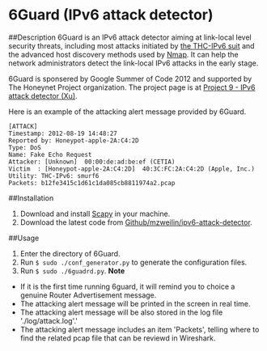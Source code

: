 6Guard (IPv6 attack detector)
=============================

##Description
6Guard is an IPv6 attack detector aiming at link-local level security threats, including most attacks initiated by [the THC-IPv6 suit](http://thc.org/thc-ipv6/) and the advanced host discovery methods used by [Nmap](http://nmap.org). It can help the network administrators detect the link-local IPv6 attacks in the early stage.

6Guard is sponsered by Google Summer of Code 2012 and supported by The Honeynet Project organization. The project page is at [Project 9 - IPv6 attack detector (Xu)](https://www.honeynet.org/gsoc/slots).

Here is an example of the attacking alert message provided by 6Guard.

    [ATTACK]
    Timestamp: 2012-08-19 14:48:27
    Reported by: Honeypot-apple-2A:C4:2D
    Type: DoS
    Name: Fake Echo Request
    Attacker: [Unknown]  00:00:de:ad:be:ef (CETIA)
    Victim  : [Honeypot-apple-2A:C4:2D]  40:3C:FC:2A:C4:2D (Apple, Inc.)
    Utility: THC-IPv6: smurf6
    Packets: b12fe3415c1d61c1da085cb8811974a2.pcap


##Installation
1. Download and install [Scapy](http://www.secdev.org/projects/scapy/) in your machine.
2. Download the latest code from [Github/mzweilin/ipv6-attack-detector](https://github.com/mzweilin/ipv6-attack-detector).


##Usage
1. Enter the directory of 6Guard.
2. Run `$ sudo ./conf_generator.py` to generate the configuration files.
3. Run `$ sudo ./6guadrd.py`.
**Note**
* If it is the first time running 6guard, it will remind you to choice a genuine Router Advertisement message.
* The attacking alert message will be printed in the screen in real time.
* The attacking alert message will be also stored in the log file './log/attack.log'.'
* The attacking alert message includes an item 'Packets', telling where to find the related pcap file that can be reviewd in Wireshark.
